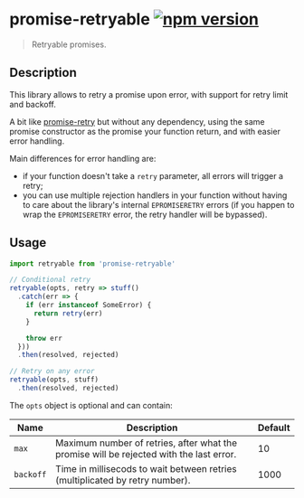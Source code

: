 # promise-retryable [![npm version](http://img.shields.io/npm/v/promise-retryable.svg?style=flat-square)](https://www.npmjs.org/package/promise-retryable)

> Retryable promises.

Description
-----------

This library allows to retry a promise upon error, with support for
retry limit and backoff.

A bit like [promise-retry](https://github.com/IndigoUnited/node-promise-retry)
but without any dependency, using the same promise constructor as the
promise your function return, and with easier error handling.

Main differences for error handling are:

* if your function doesn't take a `retry` parameter, all errors will
  trigger a retry;
* you can use multiple rejection handlers in your function without
  having to care about the library's internal `EPROMISERETRY` errors
  (if you happen to wrap the `EPROMISERETRY` error, the retry
  handler will be bypassed).

Usage
-----

```js
import retryable from 'promise-retryable'

// Conditional retry
retryable(opts, retry => stuff()
  .catch(err => {
    if (err instanceof SomeError) {
      return retry(err)
    }

    throw err
  }))
  .then(resolved, rejected)

// Retry on any error
retryable(opts, stuff)
  .then(resolved, rejected)
```

The `opts` object is optional and can contain:

| Name      | Description                                                                             | Default |
|-----------|-----------------------------------------------------------------------------------------|---------|
| `max`     | Maximum number of retries, after what the promise will be rejected with the last error. | 10      |
| `backoff` | Time in millisecods to wait between retries (multiplicated by retry number).            | 1000    |

